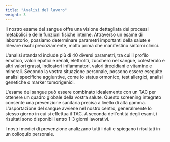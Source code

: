 ```yaml
---
title: "Analisi del lavoro"
weight: 3
---
```


Il nostro esame del sangue offre una visione dettagliata dei processi metabolici e delle funzioni fisiche interne. Attraverso un esame di laboratorio, possiamo determinare parametri importanti della salute e rilevare rischi precoziamente, molto prima che manifestino sintomi clinici.

L'analisi standard include più di 40 diversi parametri, tra cui il profilo ematico, valori epatici e renali, elettroliti, zucchero nel sangue, colesterolo e altri valori grassi, indicatori infiammatori, valori tireoidiani e vitamine e minerali. Secondo la vostra situazione personale, possono essere eseguite analisi specifiche aggiuntive, come lo status ormonico, test allergici, analisi genetiche o marker tumorigenici.

L'esame del sangue può essere combinato idealemente con un TAC per ottenere un quadro globale della vostra salute. Questo screening integrato consente una prevenzione sanitaria precisa a livello di alta gamma. L'asportazione del sangue avviene nel nostro centro, generalmente lo stesso giorno in cui si effettua il TAC. A seconda dell'entità degli esami, i risultati sono disponibili entro 1-3 giorni lavorativi.

I nostri medici di prevenzione analizzano tutti i dati e spiegano i risultati in un colloquio personale.